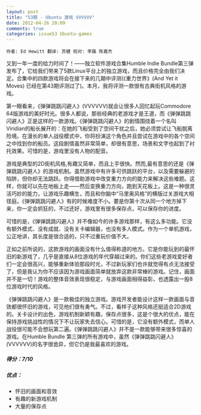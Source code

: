 ```yaml
---
layout: post
title: "53期 - Ubuntu 游戏 VVVVVV"
date: 2012-04-26 20:09
comments: true
categories: issue53 Ubuntu-games
---
```


`作者: Ed Hewitt 翻译: 苏健 校对: 李蹊 陈嘉杰`

又到一年一度的给力时间了！——独立软件游戏合集Humble Indie Bundle第三弹发布了，它给我们带来了5款Linux平台上的独立游戏，而且价格完全由我们决定。合集中的四款游戏将会在接下来的几期中评测(《重力世界》(And Yet it Moves) 已经在第43期评测过了)。本月，我将评测一款很有古典街机风格的游戏。
    
第一眼看来，《弹弹跳跳闪避人》(VVVVVV)就会让很多人回忆起玩Commodore 64版游戏的美好时光。很多人都说，那些经典的老游戏才是王道，而《弹弹跳跳闪避人》正是这样的一款游戏。《弹弹跳跳闪避人》的剧情围绕着一个名叫Viridian的船长展开的：在她的飞船受到了空间干扰之后，她必须尝试让飞船脱离险境。在漫长的单人战役模式中，你将扮演这个角色并且尝试在游戏中的各个空间之中找到你的船员。这段剧情虽然非常简单，却很有意思，场景和文字也起到了衬托效果。可惜的是，游戏里没有人物的配音。

游戏是典型的2D街机风格,有趣又简单，而且上手很快。然而,最有意思的还是《弹弹跳跳闪避人》的游戏机制。虽然游戏中有许多可供跳跃的平台，以及需要躲避的陷阱，但你却无法跳跃。你得借助游戏中改变重力方向的能力来解决这些难题。这样，你就可以先在地板上走——然后变换重力方向，跑到天花板上。这是一种很灵活巧妙的能力，让游戏乐趣横生，而且和你脑中“马里奥风格”的横版过关游戏大相径庭。《弹弹跳跳闪避人》有的时候难度不小。要是你第十次从同一个地方掉下来，你一定会抓狂的，不过还好，游戏里有很多保存点，可以保存你的进度。

可惜的是，《弹弹跳跳闪避人》并不像如今的许多游戏那样，有这么多功能。它没有额外模式、没有成就、没有关卡编辑器，也没有多人模式。作为一个单机游戏，公正地讲，其长度是很合适的，只不过重玩价值不大。
    
正如之前所说的，这款游戏的画面没有什么值得称道的地方。它是你能玩到的最怀旧的新游戏了，几乎是直接从8位游戏的年代穿越过来的。你们这些老游戏爱好者们一定会很高兴，能够重新体验那段时光，不过新玩家们也许就觉得有点无法接受了，但是我认为你不应该因为游戏画面简单就放弃这款非常棒的游戏。记住，画面并不是一切！游戏的整体音效表现很稳定，与游戏画面相得益彰，也透露出一股8位游戏时代的风格。

《弹弹跳跳闪避人》是一款极佳的独立游戏。游戏开发者能设计这样一款画面与音效都很怀旧的游戏，可见他们很有勇气。不过，看样子这种风格还挺适合2D游戏的。关卡设计的出色，游戏机制新颖有趣，保存点很多，这是个很大的优点，能在保持游戏挑战性的情况下不让玩家失去信心。可惜的是，它没有额外模式，而单人战役很可能不会想玩第二遍。《弹弹跳跳闪避人》并不是一款能够带来很多惊喜的游戏。在Humble Bundle 第三弹的所有游戏中，虽然《弹弹跳跳闪避人》(VVVVVV)的名字很诡异，但它仍是我最喜欢的游戏。

##### 得分：7/10

##### 优点：

- 怀旧的画面和音效
- 有趣的新游戏机制
 - 大量的保存点